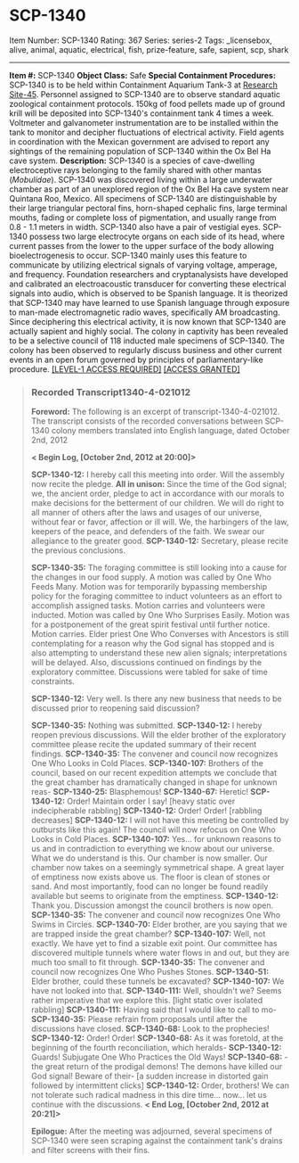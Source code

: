 # SCP-1340
Item Number: SCP-1340
Rating: 367
Series: series-2
Tags: _licensebox, alive, animal, aquatic, electrical, fish, prize-feature, safe, sapient, scp, shark

---

**Item #:** SCP-1340
**Object Class:** Safe
**Special Containment Procedures:** SCP-1340 is to be held within Containment Aquarium Tank-3 at [Research Site-45](/secure-facility-dossier-research-site-45). Personnel assigned to SCP-1340 are to observe standard aquatic zoological containment protocols. 150kg of food pellets made up of ground krill will be deposited into SCP-1340's containment tank 4 times a week. Voltmeter and galvanometer instrumentation are to be installed within the tank to monitor and decipher fluctuations of electrical activity.
Field agents in coordination with the Mexican government are advised to report any sightings of the remaining population of SCP-1340 within the Ox Bel Ha cave system.
**Description:** SCP-1340 is a species of cave-dwelling electroceptive rays belonging to the family shared with other mantas (_Mobulidae_). SCP-1340 was discovered living within a large underwater chamber as part of an unexplored region of the Ox Bel Ha cave system near Quintana Roo, Mexico. All specimens of SCP-1340 are distinguishable by their large triangular pectoral fins, horn-shaped cephalic fins, large terminal mouths, fading or complete loss of pigmentation, and usually range from 0.8 - 1.1 meters in width. SCP-1340 also have a pair of vestigial eyes.
SCP-1340 possess two large electrocyte organs on each side of its head, where current passes from the lower to the upper surface of the body allowing bioelectrogenesis to occur. SCP-1340 mainly uses this feature to communicate by utilizing electrical signals of varying voltage, amperage, and frequency.
Foundation researchers and cryptanalysists have developed and calibrated an electroacoustic transducer for converting these electrical signals into audio, which is observed to be Spanish language. It is theorized that SCP-1340 may have learned to use Spanish language through exposure to man-made electromagnetic radio waves, specifically AM broadcasting.
Since deciphering this electrical activity, it is now known that SCP-1340 are actually sapient and highly social. The colony in captivity has been revealed to be a selective council of 118 inducted male specimens of SCP-1340. The colony has been observed to regularly discuss business and other current events in an open forum governed by principles of parliamentary-like procedure.
[[LEVEL-1 ACCESS REQUIRED]](javascript:;)
[[ACCESS GRANTED]](javascript:;)
> ### Recorded Transcript1340-4-021012
> **Foreword:** The following is an excerpt of transcript-1340-4-021012. The transcript consists of the recorded conversations between SCP-1340 colony members translated into English language, dated October 2nd, 2012  
>    
>  **< Begin Log, [October 2nd, 2012 at 20:00]>**  
>    
>  **SCP-1340-12:** I hereby call this meeting into order. Will the assembly now recite the pledge.
> **All in unison:** Since the time of the God signal; we, the ancient order, pledge to act in accordance with our morals to make decisions for the betterment of our children. We will do right to all manner of others after the laws and usages of our universe, without fear or favor, affection or ill will. We, the harbingers of the law, keepers of the peace, and defenders of the faith. We swear our allegiance to the greater good.
> **SCP-1340-12:** Secretary, please recite the previous conclusions.  
>    
>  **SCP-1340-35:** The foraging committee is still looking into a cause for the changes in our food supply. A motion was called by One Who Feeds Many. Motion was for temporarily bypassing membership policy for the foraging committee to induct volunteers as an effort to accomplish assigned tasks. Motion carries and volunteers were inducted. Motion was called by One Who Surprises Easily. Motion was for a postponement of the great spirit festival until further notice. Motion carries. Elder priest One Who Converses with Ancestors is still contemplating for a reason why the God signal has stopped and is also attempting to understand these new alien signals; interpretations will be delayed. Also, discussions continued on findings by the exploratory committee. Discussions were tabled for sake of time constraints.  
>    
>  **SCP-1340-12:** Very well. Is there any new business that needs to be discussed prior to reopening said discussion?  
>    
>  **SCP-1340-35:** Nothing was submitted.
> **SCP-1340-12:** I hereby reopen previous discussions. Will the elder brother of the exploratory committee please recite the updated summary of their recent findings.
> **SCP-1340-35:** The convener and council now recognizes One Who Looks in Cold Places.
> **SCP-1340-107:** Brothers of the council, based on our recent expedition attempts we conclude that the great chamber has dramatically changed in shape for unknown reas-
> **SCP-1340-25:** Blasphemous!
> **SCP-1340-67:** Heretic!
> **SCP-1340-12:** Order! Maintain order I say!
> [heavy static over indecipherable rabbling]
> **SCP-1340-12:** Order! Order!
> [rabbling decreases]
> **SCP-1340-12:** I will not have this meeting be controlled by outbursts like this again! The council will now refocus on One Who Looks in Cold Places.
> **SCP-1340-107:** Yes… for unknown reasons to us and in contradiction to everything we know about our universe. What we do understand is this. Our chamber is now smaller. Our chamber now takes on a seemingly symmetrical shape. A great layer of emptiness now exists above us. The floor is clean of stones or sand. And most importantly, food can no longer be found readily available but seems to originate from the emptiness.
> **SCP-1340-12:** Thank you. Discussion amongst the council brothers is now open.
> **SCP-1340-35:** The convener and council now recognizes One Who Swims in Circles.
> **SCP-1340-70:** Elder brother, are you saying that we are trapped inside the great chamber?
> **SCP-1340-107:** Well, not exactly. We have yet to find a sizable exit point. Our committee has discovered multiple tunnels where water flows in and out, but they are much too small to fit through.
> **SCP-1340-35:** The convener and council now recognizes One Who Pushes Stones.
> **SCP-1340-51:** Elder brother, could these tunnels be excavated?
> **SCP-1340-107:** We have not looked into that.
> **SCP-1340-111:** Well, shouldn't we? Seems rather imperative that we explore this.
> [light static over isolated rabbling]
> **SCP-1340-111:** Having said that I would like to call to mo-
> **SCP-1340-35:** Please refrain from proposals until after the discussions have closed.
> **SCP-1340-68:** Look to the prophecies!
> **SCP-1340-12:** Order! Order!
> **SCP-1340-68:** As it was foretold, at the beginning of the fourth reconciliation, which heralds-
> **SCP-1340-12:** Guards! Subjugate One Who Practices the Old Ways!
> **SCP-1340-68:** -the great return of the prodigal demons! The demons have killed our God signal! Beware of their-
> [a sudden increase in distorted gain followed by intermittent clicks]
> **SCP-1340-12:** Order, brothers! We can not tolerate such radical madness in this dire time… now… let us continue with the discussions.
> **< End Log, [October 2nd, 2012 at 20:21]>**  
>    
>  **Epilogue:** After the meeting was adjourned, several specimens of SCP-1340 were seen scraping against the containment tank's drains and filter screens with their fins.
  
  
  
  